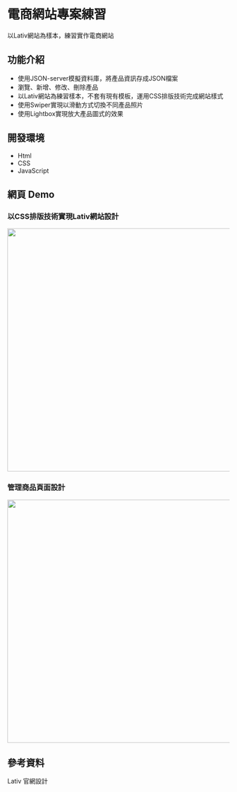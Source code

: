 # 電商網站專案練習
以Lativ網站為樣本，練習實作電商網站

## 功能介紹
* 使用JSON-server模擬資料庫，將產品資訊存成JSON檔案
* 瀏覽、新增、修改、刪除產品
* 以Lativ網站為練習樣本，不套有現有模板，運用CSS排版技術完成網站樣式
* 使用Swiper實現以滑動方式切換不同產品照片
* 使用Lightbox實現放大產品圖式的效果

## 開發環境
* Html
* CSS
* JavaScript

## 網頁 Demo 
### 以CSS排版技術實現Lativ網站設計
<img src="https://github.com/teresa1030/webProject/assets/51694712/de5736f3-f3a4-4f9e-9597-1bcac566476d" width="550px">

### 管理商品頁面設計
<img src="https://github.com/teresa1030/webProject/assets/51694712/2d28e23f-bbbe-4906-9ca0-3cf5823de32f" width="550px">


## 參考資料
Lativ 官網設計

